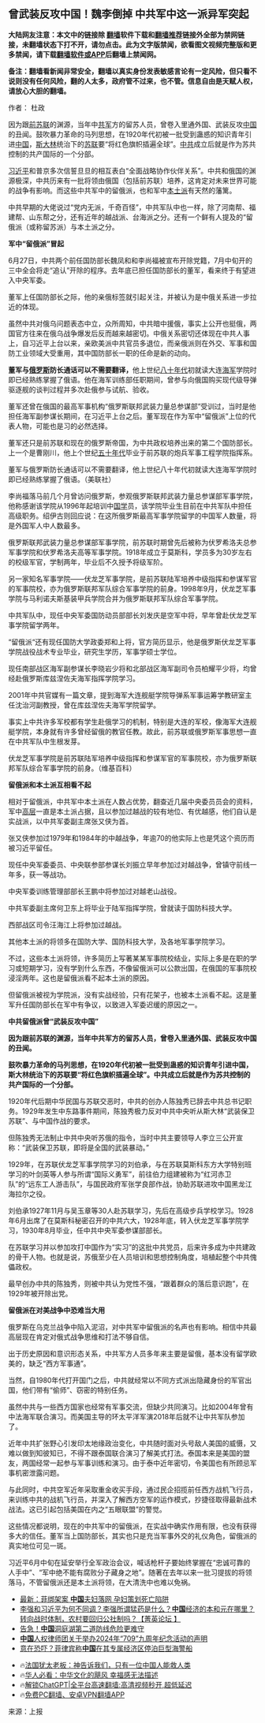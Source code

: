  <!-- 面包屑导航 --> <h2>曾武装反攻中国！魏李倒掉 中共军中这一派异军突起</h2> <p class="notice"><b>大陆网友注意：本文中的链接除 <a href="https://github.com/bannedbook/fanqiang" >翻墙</a>软件下载和<a href="https://github.com/killgcd/justmysocks/blob/master/README.md">翻墙推荐</a>链接外全部为禁网链接，未翻墙状态下打不开，请勿点击。此为文字版禁闻，欲看图文视频完整版和更多禁闻，请下载<a href="https://github.com/bannedbook/fanqiang">翻墙软件或APP</a>后翻墙上禁闻网。</p><p>备注：翻墙看新闻非常安全，翻墙以真实身份发表敏感言论有一定风险，但只看不说则没有任何风险，翻的人太多，政府管不过来，也不管。信息自由是天赋人权，请放心大胆的翻墙。</b></p>  <div class="entry"> <p>作者： 杜政</p> <p id="summary">因为跟<a href="https://www.bannedbook.org/bnews/tag/%E5%89%8D%E8%8B%8F%E8%81%94/" class="st_tag internal_tag" rel="tag" title="标签 前苏联 下的日志">前苏联</a>的渊源，当年中<a href="https://www.bannedbook.org/bnews/tag/%e5%85%b1%e5%86%9b/" class="st_tag internal_tag" rel="tag" title="标签 共军 下的日志">共军</a>方的留苏人员，曾卷入里通外国、武装反攻<span class='wp_keywordlink_affiliate'><a href="https://www.bannedbook.org/" title="中国" target="_blank">中国</a></span>的丑闻。鼓吹暴力革命的马列思想，在1920年代初被一批受到蛊惑的知识青年引进<a href="https://www.bannedbook.org/bnews/tag/%E4%B8%AD%E5%9B%BD/" class="st_tag internal_tag" rel="tag" title="标签 中国 下的日志">中国</a>，<span class='wp_keywordlink'><a href="https://www.bannedbook.org/forum2/topic1256.html" title="斯大林（上、中、下册）" target="_blank">斯大林</a></span>统治下的<a href="https://www.bannedbook.org/bnews/tag/%E8%8B%8F%E8%81%94/" class="st_tag internal_tag" rel="tag" title="标签 苏联 下的日志">苏联</a>要“将红色旗帜插遍全球”。<a href="https://www.bannedbook.org/bnews/tag/%e4%b8%ad%e5%85%b1/" class="st_tag internal_tag" rel="tag" title="标签 中共 下的日志">中共</a>成立后就是作为苏共控制的共产国际的一个分部。</p> <p><a href="https://www.bannedbook.org/bnews/tag/%e4%b9%a0%e8%bf%91%e5%b9%b3/" class="st_tag internal_tag" rel="tag" title="标签 习近平 下的日志">习近平</a>和普京多次信誓旦旦的相互表白“全面战略协作伙伴关系”。中共和俄国的渊源极深，中共历来有一批将领由俄国（包括前苏联）培养，这肯定对未来世界可能的战争有影响。而这些中共军中的留俄派，也和军中<a href="https://www.bannedbook.org/bnews/tag/%E6%9C%AC%E5%9C%9F%E6%B4%BE/" class="st_tag internal_tag" rel="tag" title="标签 本土派 下的日志">本土派</a>有天然的藩篱。</p> <p>中共早期的大佬说过“党内无派，千奇百怪”，中共军队中也一样，除了河南帮、福建帮、山东帮之分，还有近年的越战派、台海派之分。还有一个鲜有人提及的“留俄派（或称留苏派）与本土派之分。</p> <p><strong>军中“留俄派”冒起</strong></p> <p>6月27日，中共两个前任国防部长魏凤和和李尚福被宣布开除党籍，7月中旬开的三中全会将走“追认”开除的程序。去年底已担任国防部长的董军，看来终于有望进入中央军委。</p> <p>董军上任国防部长之际，他的亲俄标签就引起关注，并被认为是中俄关系进一步拉近的体现。</p> <p>虽然中共对俄乌问题表态中立，众所周知，中共暗中援俄，事实上公开也挺俄，两国官方往来在俄乌战争爆发后反而越来越密切。中俄关系密切还体现在中共人事上，自习近平上台以来，亲欧美派中共官员多退位，而亲俄派则在外交、军事和国防工业领域大受重用，其中国防部长一职的任命是新的动向。</p> <p><strong>董军与<a href="https://www.bannedbook.org/bnews/tag/%e4%bf%84%e7%bd%97%e6%96%af/" class="st_tag internal_tag" rel="tag" title="标签 俄罗斯 下的日志">俄罗斯</a>防长通话可以不需要翻译，</strong>他上世纪<span class='wp_keywordlink'><a href="https://www.bannedbook.org/forum2/topic939.html" title="《八十年代访谈录》" target="_blank">八十年代</a></span>初就读大连<a href="https://www.bannedbook.org/bnews/tag/%e6%b5%b7%e5%86%9b/" class="st_tag internal_tag" rel="tag" title="标签 海军 下的日志">海军</a>学院时即已经熟练掌握了俄语。他在海军训练部任职期间，曾参与向俄国购买现代级导弹驱逐舰的谈判过程并多次赴俄参与试航、验收。</p> <p>董军还曾在俄国的最高军事机构“俄罗斯联邦武装力量总参谋部”受训过，当时是他担任海军副参谋长期间，在习近平上台之后。董军现在作为军中“留俄派”上位的代表人物，可能也是习的必然选择。</p> <p>董军还只是前苏联和现在的俄罗斯帝国，为中共政权培养出来的第二个国防部长。上一个是曹刚川，他上个世纪<span class='wp_keywordlink'><a href="https://www.bannedbook.org/forum2/topic1267.html" title="《五十年代底尘埃》" target="_blank">五十年代</a></span>毕业于前苏联的炮兵军事工程学院指挥系。</p> <p>董军与俄罗斯防长通话可以不需要翻译，他上世纪八十年代初就读大连海军学院时即已经熟练掌握了俄语。（美联社）</p>  <p>李尚福落马前几个月曾访问俄罗斯，参观俄罗斯联邦武装力量总参谋部军事学院，他称感谢该学院从1996年起培训中<span class='wp_keywordlink'><a href="https://www.bannedbook.org/forum24/" title="国学传统文化禁书" target="_blank">国学</a></span>员，该学院毕业生目前在中共军队中担任高级职务。绍伊古则回应说：在这所俄罗斯最高军事学院留学的中国军人数量，将是外国军人中人数最多。</p> <p>俄罗斯联邦武装力量总参谋部军事学院，前苏联时期曾先后被称为伏罗希洛夫总参军事学院和伏罗希洛夫高等军事学院。1918年成立于莫斯科，学员多为30岁左右的校级军官，学制两年，毕业后不久授予将级军阶。</p> <p>另一家知名军事学院——伏龙芝军事学院，是前苏联陆军培养中级指挥和参谋军官的军事院校，亦为俄罗斯联邦军队综合军事学院的前身。1998年9月，伏龙芝军事学院与马利诺夫斯基装甲兵学院合并为俄罗斯联邦军队综合军事学院。</p> <p>中共军队中，现任中央军委国防动员部部长刘发庆是空军中将，早年曾赴伏龙芝军事学院留学两年。</p> <p>“留俄派“还有现任国防大学政委郑和上将，官方简历显示，他是俄罗斯伏龙芝军事学院战役战术专业毕业，研究生学历，军事学硕士学位。</p> <p>现任南部战区海军副参谋长李晓岩少将和北部战区海军副司令员柏耀平少将，均曾经赴俄罗斯库兹涅佐夫海军指挥学院学习。</p> <p>2001年中共官媒有一篇文章，提到海军大连舰艇学院导弹系军事运筹学教研室主任沈治河副教授，曾在库兹涅佐夫海军学院留学。</p> <p>事实上中共许多军校都有学生赴俄学习的机制，特别是大连的军校，像海军大连舰艇学院，本身就有许多曾经留俄的教官任教。故此，前苏联或俄罗斯军事思想一直在中共军队中生根发芽。</p> <p>伏龙芝军事学院是前苏联陆军培养中级指挥和参谋军官的军事院校，亦为俄罗斯联邦军队综合军事学院的前身。（维基百科）</p> <p><strong>留俄派和本土派互相看不起</strong></p> <p>相对于留俄派，中共军中本土派在人数占优势，翻查近几届中央委员员会的资料，军中<span class='wp_keywordlink_affiliate'><a href="https://www.bannedbook.org/bnews/ccpdope/" title="中共高层内幕" target="_blank">高层</a></span>一直是本土派占据，且以参加过越战的较有地位、有优越感，他们自认是实战派，以中共军委副主席张又侠为首。</p> <p>张又侠参加过1979年和1984年的中越战争，年逾70的他实际上也是凭这个资历而被习近平留任。</p>  <p>现任中央军委委员、中央联参部参谋长刘振立早年参加过对越战争，曾镇守前线一年多，获一等战功。</p> <p>中央军委训练管理部部长王鹏中将参加过对越老山战役。</p> <p>中共军委副主席何卫东上将毕业于陆军指挥学院，曾就读于国防科技大学。</p> <p>西部战区司令汪海江上将参加过越战。</p> <p>其他本土派的将领多在国防大学、国防科技大学，及各地军事学院学习。</p> <p>不过，这些本土派将领，许多简历上写著某某军事院校结业，实际上多是在职的学习或短期学习，没有学到什么东西，不像留俄派可以公款出国，在俄国的军事院校浸淫两年。这也是留俄派看不起本土派的原因。</p> <p>但留俄派被视为学院派，没有实战经验，只有花架子，也被本土派看不起。这是董军升任国防部长在军中有争议，以致进入军委迟缓的原因之一。</p> <p><strong>中共留俄派曾“武装反攻中国”</strong></p> <p><strong>因为跟前苏联的渊源，当年中共军方的留苏人员，曾卷入里通外国、武装反攻中国的丑闻。</strong></p> <p><strong>鼓吹暴力革命的马列思想，在1920年代初被一批受到蛊惑的知识青年引进中国，斯大林统治下的苏联要“将红色旗帜插遍全球”。中共成立后就是作为苏共控制的共产国际的一个分部。</strong></p> <p>1920年代后期中华民国与苏联交恶时，中共的创办人陈独秀已辞去中共总书记职务。1929年发生中东路事件期间，陈独秀极力反对中共中央听从斯大林“武装保卫苏联”、与中国作战的要求。</p> <p>但陈独秀无法制止中共中央听苏俄的指令，当时中共主要领导人李立三公开宣称：“武装保卫苏联，即将是全国的武装暴动。”</p>  <p>1929年，在苏联伏龙芝军事学院学习的刘伯承，与在苏联莫斯科东方大学特别班学习的叶剑英等人参与所谓“国际义勇军”，前往伯力组建被称为“红河赤卫队”的“远东工人游击队”，与国民政府军张学良部作战，协助苏联进攻中国黑龙江海拉尔之役。</p> <p>刘伯承1927年11月与吴玉章等30人赴苏联学习，先后在高级步兵学校学习。1928年6月出席了在莫斯科秘密召开的中共六大，1928年底，转入伏龙芝军事学院学习，1930年8月毕业，任中共中央军委参谋部部长。</p> <p>在苏联学习并以参加攻打中国作为“实习”的这批中共党员，后来许多成为中共建政的骨干人物。也就是说，苏俄至少在人员培训和思想控制角度，培植起整个中共傀儡政权。</p> <p>最早创办中共的陈独秀，则被中共认为党性不强，“跟着群众的落后意识跑”，在1929年被开除出党。</p> <p><strong>留俄派在对美战争中恐难当大用</strong></p> <p>俄罗斯在乌克兰战争中陷入泥沼，对中共军中留俄派的名声也有影响。相信中共最高层现在肯定对俄式战争思维和打法不够自信。</p> <p>出于历史原因和意识形态关系，中共军方人员多年来主要是留俄，基本没有留学欧美的，缺乏“西方军事通”。</p> <p>当然，自1980年代打开国门之后，中共就经常以不同方式派出隐藏身份的军官出国，他们带有“偷师”、窃密的特别任务。</p> <p>虽然中共与一些西方国家也经常有军事交流，但缺少共同演习。比如2004年曾有中法海军联合演习。而美国主导的环太平洋军演2018年后就不让中共军队参加了。</p> <p>近年中共扩张野心引发印太地缘政治变化，中共随时面对头号敌人美国的威慑，又难以做到知彼知已，不得不跟泰国联合演习了解美式打法。泰国本来是美国的盟友，两国经常一起参与军事训练和演习。由于泰中近年密切，令美国也有所顾忌军事机密泄露问题。</p> <p>与此同时，中共空军近年采取重金收买手段，通过民企招揽前任西方战机飞行员，来训练中共的战机飞行员，并深入了解西方空军的运作模式，抄捷径取得最新战术战法。这已引起包括美国在内之“五眼联盟”的警觉。</p> <p>这些情况都说明，现在的中共军中的留俄派，在实战中确实作用有限，也没有获得多大的信任。董军当上国防部长，其实也只是充当军事外交的礼仪角色，留俄派的真实地位可见一斑。</p>  <p>习近平6月中旬在延安举行全军政治会议，喊话枪杆子要始终掌握在“忠诚可靠的人手中”、“军中绝不能有腐败分子藏身之地”。随著在去年以来一批习提拔的将领落马，不管留俄派还是本土派将领，在大清洗中也难以免祸。</p> <!--<div id="taboola-mid-1"></div>--><ul class='op-related-articles' title='相关阅读'> <li><a href='https://www.bannedbook.org/bnews/topimagenews/20240707/2059078.html' target='_blank'>最新：菲绑架案 <b>中国</b>夫妇落网 孕妇策划死亡陷阱</a></li> <li><a href='https://www.bannedbook.org/bnews/bannedvideo/20240707/2059074.html' target='_blank'>李强和习近平为何不同调？李强所谓猛药是什么？<b>中国</b>经济的本和元在哪里？转向战时体制，农村要回归公社制吗？【菁英论坛 】</a></li> <li><a href='https://www.bannedbook.org/bnews/cbnews/20240707/2059071.html' target='_blank'>告急！<b>中国</b>洞庭湖第二道防线危险更难守</a></li> <li><a href='https://www.bannedbook.org/bnews/weiquan/20240707/2059066.html' target='_blank'><b>中国</b>人权律师团关于举办2024年&#8220;709&#8221;九周年纪念活动的声明</a></li> <li><a href='https://www.bannedbook.org/bnews/ssgc/20240707/2059065.html' target='_blank'>意在恐吓？菲律宾称<b>中国</b>在其专属经济区停泊巨型海警船</a></li> </ul> <ul class="texttj"> <li>🔥<a href="https://www.bannedbook.org/bnews/ssgc/20230219/1850782.html" target="_blank">法国犹太老板：神告诉我们，只有一位中国人能救人类</a></li> <li>🔥<a href="https://www.bannedbook.org/bnews/comments/20220220/1694796.html" target="_blank">华人必看：中华文化的飓风 幸福感无法描述</a></li> <li>🔥<a href="https://github.com/bannedbook/fanqiang/wiki/V2ray%E6%9C%BA%E5%9C%BA" target="_blank">解锁ChatGPT|全平台高速翻墙:高清视频秒开,超低延迟</a></li> <li>🔥<a href="https://github.com/bannedbook/fanqiang/wiki/%E7%A6%81%E9%97%BB%E7%BD%91%E5%AE%89%E5%8D%93%E7%BF%BB%E5%A2%99%E6%96%B0%E9%97%BBAPP" target="_blank">免费PC翻墙、安卓VPN翻墙APP</a></li> </ul><p class="src-info">来源：上报 </p><a name='sharetosocial'></a> <div style="margin-bottom:5px;padding-bottom:5px;clear:both"> <div id="archive-pix-1" class="banner-ads"> <!-- AuctionX Display platform tag START --> <div id="27602x728x90x621x_ADSLOT1" clicktrack="%%CLICK_URL_ESC%%"></div>  <!-- AuctionX Display platform tag END --> </div> <div id="archive-pix-2" class="banner-ads"> <!-- AuctionX Display platform tag START --> <div id="27556x300x250x621x_ADSLOT1" clicktrack="%%CLICK_URL_ESC%%" style="margin:0 auto;text-align:center"></div>  <!-- AuctionX Display platform tag END --> </div> </div>  <div id="archive-pix-1" class="banner-ads"> <!-- AuctionX Display platform tag START --> <div id="27603x728x90x621x_ADSLOT1" clicktrack="%%CLICK_URL_ESC%%"></div>  <!-- AuctionX Display platform tag END --> </div> </div><!--END ENTRY--> 